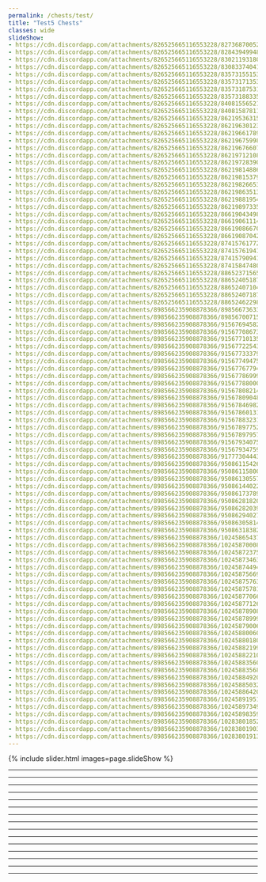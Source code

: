 ```yaml
---
permalink: /chests/test/
title: "Test5 Chests"
classes: wide
slideShow: 
- https://cdn.discordapp.com/attachments/826525665116553228/827368700528033812/image0.png
- https://cdn.discordapp.com/attachments/826525665116553228/828439499486527508/image1.png
- https://cdn.discordapp.com/attachments/826525665116553228/830211931804532786/image2.png
- https://cdn.discordapp.com/attachments/826525665116553228/830833740410126376/image0.png
- https://cdn.discordapp.com/attachments/826525665116553228/835731551538118666/IMG_3447.PNG
- https://cdn.discordapp.com/attachments/826525665116553228/835731713538785320/IMG_3462.PNG
- https://cdn.discordapp.com/attachments/826525665116553228/835731875313221673/IMG_3575.PNG
- https://cdn.discordapp.com/attachments/826525665116553228/835731883350294538/IMG_3527.PNG
- https://cdn.discordapp.com/attachments/826525665116553228/840815565211959329/IMG_3771.PNG
- https://cdn.discordapp.com/attachments/826525665116553228/840815878114508820/IMG_3956.PNG
- https://cdn.discordapp.com/attachments/826525665116553228/862195363153838140/image0.jpg
- https://cdn.discordapp.com/attachments/826525665116553228/862196301235093504/IMG_4071.PNG
- https://cdn.discordapp.com/attachments/826525665116553228/862196617893118023/IMG_4392.PNG
- https://cdn.discordapp.com/attachments/826525665116553228/862196759987879936/IMG_4494.PNG
- https://cdn.discordapp.com/attachments/826525665116553228/862196766072897546/IMG_4554.PNG
- https://cdn.discordapp.com/attachments/826525665116553228/862197121086914560/IMG_4835.PNG
- https://cdn.discordapp.com/attachments/826525665116553228/862197283902586880/IMG_4950.PNG
- https://cdn.discordapp.com/attachments/826525665116553228/862198148864016394/IMG_5039.PNG
- https://cdn.discordapp.com/attachments/826525665116553228/862198153797304330/IMG_5235.PNG
- https://cdn.discordapp.com/attachments/826525665116553228/862198266536263680/IMG_5335.PNG
- https://cdn.discordapp.com/attachments/826525665116553228/862198635138646046/IMG_5475.PNG
- https://cdn.discordapp.com/attachments/826525665116553228/862198819546595338/IMG_5546.PNG
- https://cdn.discordapp.com/attachments/826525665116553228/862198973354999848/IMG_5674.PNG
- https://cdn.discordapp.com/attachments/826525665116553228/866190434982952990/IMG_5909.PNG
- https://cdn.discordapp.com/attachments/826525665116553228/866190611148439552/IMG_6140.PNG
- https://cdn.discordapp.com/attachments/826525665116553228/866190866702663690/IMG_6390.PNG
- https://cdn.discordapp.com/attachments/826525665116553228/866190870423535656/IMG_6391.PNG
- https://cdn.discordapp.com/attachments/826525665116553228/874157617721790524/IMG_6974.PNG
- https://cdn.discordapp.com/attachments/826525665116553228/874157619412074546/IMG_6959.PNG
- https://cdn.discordapp.com/attachments/826525665116553228/874157909410471986/IMG_7210.PNG
- https://cdn.discordapp.com/attachments/826525665116553228/874158474806841364/IMG_7733.PNG
- https://cdn.discordapp.com/attachments/826525665116553228/886523715658088458/IMG_8419.PNG
- https://cdn.discordapp.com/attachments/826525665116553228/886524051877658694/IMG_8568.PNG
- https://cdn.discordapp.com/attachments/826525665116553228/886524071049834517/IMG_8823.PNG
- https://cdn.discordapp.com/attachments/826525665116553228/886524071876132864/IMG_8775.PNG
- https://cdn.discordapp.com/attachments/826525665116553228/886524622986678302/IMG_9166.PNG
- https://cdn.discordapp.com/attachments/898566235908878366/898566736339685436/IMG_9606.PNG
- https://cdn.discordapp.com/attachments/898566235908878366/898567007153311755/IMG_9787.PNG
- https://cdn.discordapp.com/attachments/898566235908878366/915676945826594836/IMG_3510.PNG
- https://cdn.discordapp.com/attachments/898566235908878366/915677086734233621/IMG_4004.PNG
- https://cdn.discordapp.com/attachments/898566235908878366/915677101351370802/IMG_9787.PNG
- https://cdn.discordapp.com/attachments/898566235908878366/915677225431494697/IMG_9847.PNG
- https://cdn.discordapp.com/attachments/898566235908878366/915677333795508274/IMG_0149.PNG
- https://cdn.discordapp.com/attachments/898566235908878366/915677494756147250/IMG_0282.PNG
- https://cdn.discordapp.com/attachments/898566235908878366/915677677946568724/IMG_0321.PNG
- https://cdn.discordapp.com/attachments/898566235908878366/915677869991133234/IMG_0562.PNG
- https://cdn.discordapp.com/attachments/898566235908878366/915677880007159818/IMG_0587.PNG
- https://cdn.discordapp.com/attachments/898566235908878366/915678082147442749/IMG_0830.PNG
- https://cdn.discordapp.com/attachments/898566235908878366/915678090485727252/IMG_0826.PNG
- https://cdn.discordapp.com/attachments/898566235908878366/915678469822771230/IMG_1067.PNG
- https://cdn.discordapp.com/attachments/898566235908878366/915678601310011433/IMG_1238.PNG
- https://cdn.discordapp.com/attachments/898566235908878366/915678832315478106/IMG_1560.PNG
- https://cdn.discordapp.com/attachments/898566235908878366/915678977526464622/IMG_1772.PNG
- https://cdn.discordapp.com/attachments/898566235908878366/915678979577507921/IMG_1897.PNG
- https://cdn.discordapp.com/attachments/898566235908878366/915679340753190974/IMG_2073.PNG
- https://cdn.discordapp.com/attachments/898566235908878366/915679347594133504/IMG_2188.PNG
- https://cdn.discordapp.com/attachments/898566235908878366/917773044439724062/IMG_2392.PNG
- https://cdn.discordapp.com/attachments/898566235908878366/950861154266255420/IMG_4363.PNG
- https://cdn.discordapp.com/attachments/898566235908878366/950861158003392604/IMG_2485.PNG
- https://cdn.discordapp.com/attachments/898566235908878366/950861305571577886/IMG_2603.PNG
- https://cdn.discordapp.com/attachments/898566235908878366/950861440225533952/IMG_2756.PNG
- https://cdn.discordapp.com/attachments/898566235908878366/950861737899474974/IMG_2997.PNG
- https://cdn.discordapp.com/attachments/898566235908878366/950862818209595402/IMG_4095.PNG
- https://cdn.discordapp.com/attachments/898566235908878366/950862820390613062/IMG_3717.PNG
- https://cdn.discordapp.com/attachments/898566235908878366/950862940272210013/IMG_4183.PNG
- https://cdn.discordapp.com/attachments/898566235908878366/950863058140536832/IMG_4598.PNG
- https://cdn.discordapp.com/attachments/898566235908878366/950863183827054612/IMG_4654.PNG
- https://cdn.discordapp.com/attachments/898566235908878366/1024586543739981864/IMG_9419.PNG
- https://cdn.discordapp.com/attachments/898566235908878366/1024587000885559396/IMG_4183.PNG
- https://cdn.discordapp.com/attachments/898566235908878366/1024587237540778035/IMG_5086.PNG
- https://cdn.discordapp.com/attachments/898566235908878366/1024587346320035920/IMG_5203.PNG
- https://cdn.discordapp.com/attachments/898566235908878366/1024587449453785088/IMG_5230.PNG
- https://cdn.discordapp.com/attachments/898566235908878366/1024587566969794560/IMG_4640.PNG
- https://cdn.discordapp.com/attachments/898566235908878366/1024587576356655186/IMG_5380.PNG
- https://cdn.discordapp.com/attachments/898566235908878366/1024587578164400128/IMG_5331.PNG
- https://cdn.discordapp.com/attachments/898566235908878366/1024587706690457600/IMG_5497.PNG
- https://cdn.discordapp.com/attachments/898566235908878366/1024587712650555402/IMG_5485.PNG
- https://cdn.discordapp.com/attachments/898566235908878366/1024587890870718545/IMG_5607.PNG
- https://cdn.discordapp.com/attachments/898566235908878366/1024587899976556554/IMG_5561.PNG
- https://cdn.discordapp.com/attachments/898566235908878366/1024587900609904681/IMG_5644.PNG
- https://cdn.discordapp.com/attachments/898566235908878366/1024588006021156934/IMG_4726.PNG
- https://cdn.discordapp.com/attachments/898566235908878366/1024588018021044285/IMG_5724.PNG
- https://cdn.discordapp.com/attachments/898566235908878366/1024588219947421717/IMG_5784.PNG
- https://cdn.discordapp.com/attachments/898566235908878366/1024588221063114782/IMG_5802.PNG
- https://cdn.discordapp.com/attachments/898566235908878366/1024588356094533712/IMG_5890.PNG
- https://cdn.discordapp.com/attachments/898566235908878366/1024588356874670130/IMG_5907.PNG
- https://cdn.discordapp.com/attachments/898566235908878366/1024588492099031040/IMG_5939.PNG
- https://cdn.discordapp.com/attachments/898566235908878366/1024588503234904136/IMG_5957.PNG
- https://cdn.discordapp.com/attachments/898566235908878366/1024588642032812093/IMG_5095.PNG
- https://cdn.discordapp.com/attachments/898566235908878366/1024589195190214726/IMG_6104.PNG
- https://cdn.discordapp.com/attachments/898566235908878366/1024589734984564786/IMG_6540.PNG
- https://cdn.discordapp.com/attachments/898566235908878366/1024589835928870922/IMG_6635.PNG
- https://cdn.discordapp.com/attachments/898566235908878366/1028380185252352030/IMG_6743.PNG
- https://cdn.discordapp.com/attachments/898566235908878366/1028380190398750760/IMG_6718.PNG
- https://cdn.discordapp.com/attachments/898566235908878366/1028380191355056158/IMG_6841.PNG
---  
```


{% include slider.html images=page.slideShow %}

** **
** **
** **
** **
** **
** **
** **
** **
** **
** **
** **
** **
** **
** **
** **

<!--
[![](https://media.discordapp.net/attachments/826525665116553228/827368664105484318/image0.png?width=199&height=139)](https://media.discordapp.net/attachments/826525665116553228/827368664105484318/image0.png?width=398&height=278)
[![](https://media.discordapp.net/attachments/826525665116553228/862197122257518622/IMG_4606.PNG?width=199&height=139)](https://media.discordapp.net/attachments/826525665116553228/862197122257518622/IMG_4606.PNG?width=398&height=278)
[![](https://media.discordapp.net/attachments/898566235908878366/915679347795460117/IMG_2275.PNG?width=199&height=139)](https://media.discordapp.net/attachments/898566235908878366/915679347795460117/IMG_2275.PNG?width=398&height=278)
[![](https://media.discordapp.net/attachments/898566235908878366/950861153762955414/IMG_4364.PNG?width=199&height=139)](https://media.discordapp.net/attachments/898566235908878366/950861153762955414/IMG_4364.PNG?width=398&height=278)
[![](https://media.discordapp.net/attachments/898566235908878366/950861915708620830/IMG_3173.PNG?width=199&height=139)](https://media.discordapp.net/attachments/898566235908878366/950861915708620830/IMG_3173.PNG?width=398&height=278)
[![](https://media.discordapp.net/attachments/898566235908878366/950862814350802984/IMG_4063.PNG?width=199&height=139)](https://media.discordapp.net/attachments/898566235908878366/950862814350802984/IMG_4063.PNG?width=398&height=278)
[![](https://media.discordapp.net/attachments/898566235908878366/1024589319064785006/IMG_6233.PNG?width=199&height=139)](https://media.discordapp.net/attachments/898566235908878366/1024589319064785006/IMG_6233.PNG?width=398&height=278)
-->


